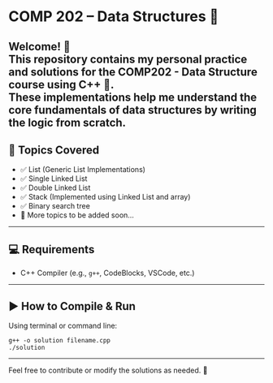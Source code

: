 # COMP 202 – Data Structures 📘

Welcome! 👋  
This repository contains my personal practice and solutions for the **COMP202 - Data Structure** course using **C++** 💙.  
These implementations help me understand the core fundamentals of data structures by writing the logic from scratch.
---
## 🧩 Topics Covered
- ✅ List (Generic List Implementations)
- ✅ Single Linked List
- ✅ Double Linked List
- ✅ Stack (Implemented using Linked List and array)
- ✅ Binary search tree
- 🚧 More topics to be added soon...
---
## 💻 Requirements
- C++ Compiler (e.g., `g++`, CodeBlocks, VSCode, etc.)
---
## ▶️ How to Compile & Run
Using terminal or command line:
````
g++ -o solution filename.cpp
./solution
````
---
Feel free to contribute or modify the solutions as needed. 🚀
